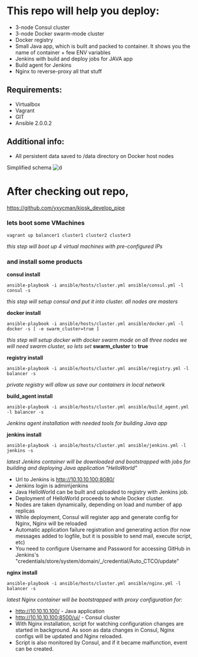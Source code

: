 # This repo will help you deploy:
* 3-node Consul cluster
* 3-node Docker swarm-mode cluster
* Docker registry
* Small Java app, which is built and packed to container. It shows you the name of container + few ENV variables
* Jenkins with build and deploy jobs for JAVA app
* Build agent for Jenkins
* Nginx to reverse-proxy all that stuff

## Requirements:
* Virtualbox
* Vagrant
* GIT
* Ansible 2.0.0.2

## Additional info:
* All persistent data saved to /data directory on Docker host nodes


Simplified schema
![d](https://raw.githubusercontent.com/yxycman/my_hub/master/ccluster1.png)

# After checking out repo, 
<https://github.com/yxycman/kiosk_develop_pipe>

### lets boot some VMachines
    vagrant up balancer1 cluster1 cluster2 cluster3
*this step will boot up 4 virtual machines with pre-configured IPs*


### and install some products
**consul install**

    ansible-playbook -i ansible/hosts/cluster.yml ansible/consul.yml -l consul -s
*this step will setup consul and put it into cluster. all nodes are masters*

**docker install**

    ansible-playbook -i ansible/hosts/cluster.yml ansible/docker.yml -l docker -s [ -e swarm_cluster=true ]
*this step will setup docker with docker swarm mode on all three nodes*
*we will need swarm cluster, so lets set* **swarm_cluster** to **true**

**registry install**

    ansible-playbook -i ansible/hosts/cluster.yml ansible/registry.yml -l balancer -s
*private registry will allow us save our containers in local network*

**build_agent install**

    ansible-playbook -i ansible/hosts/cluster.yml ansible/build_agent.yml -l balancer -s
*Jenkins agent installation with needed tools for building Java app*

**jenkins install**

    ansible-playbook -i ansible/hosts/cluster.yml ansible/jenkins.yml -l jenkins -s
*latest Jenkins container will be downloaded and bootstrapped with jobs for building and deploying Java application "HelloWorld"*

* Url to Jenkins is
<http://10.10.10.100:8080/>
* Jenkins login is admin\jenkins
* Java HelloWorld can be built and uploaded to registry with Jenkins job.
* Deployment of HelloWorld proceeds to whole Docker cluster. 
* Nodes are taken dynamically, depending on load and number of app replicas
* While deployment, Consul will register app and generate config for Nginx, Nginx will be reloaded
* Automatic application failure registration and generating action (for now messages added to logfile, but it is possible to send mail, execute script, etc)
* You need to configure Username and Password for accessing GitHub in Jenkins's "credentials/store/system/domain/_/credential/Auto_CTCO/update"

**nginx install**

    ansible-playbook -i ansible/hosts/cluster.yml ansible/nginx.yml -l balancer -s
*latest Nginx container will be bootstrapped with proxy configuration for:*

* http://10.10.10.100/ - Java application
* http://10.10.10.100:8500/ui/  - Consul cluster
* With Nginx installation, script for watching configuration changes are started in background. As soon as data changes in Consul, Nginx configs will be updated and Nginx reloaded.
* Script is also monitored by Consul, and if it became malfunction, event can be created.